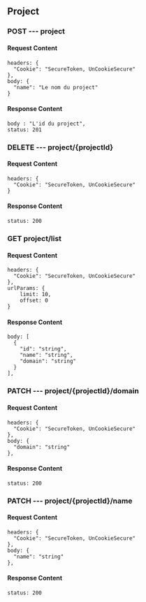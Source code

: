 ## Project

### POST --- project

#### Request Content
```
headers: {
  "Cookie": "SecureToken, UnCookieSecure"
},
body: {
  "name": "Le nom du project"
}
```

#### Response Content
```
body : "L'id du project",
status: 201
```

### DELETE --- project/{projectId}

#### Request Content
```
headers: {
  "Cookie": "SecureToken, UnCookieSecure"
}
```

#### Response Content
```
status: 200
```

### GET project/list

#### Request Content
```
headers: {
  "Cookie": "SecureToken, UnCookieSecure"
},
urlParams: {
    limit: 10,
    offset: 0
}
```

#### Response Content
```
body: [
  {
    "id": "string",
    "name": "string",
    "domain": "string"
  }
],
```

### PATCH --- project/{projectId}/domain

#### Request Content
```
headers: {
  "Cookie": "SecureToken, UnCookieSecure"
},
body: {
  "domain": "string"
},
```

#### Response Content
```
status: 200
```

### PATCH --- project/{projectId}/name

#### Request Content
```
headers: {
  "Cookie": "SecureToken, UnCookieSecure"
},
body: {
  "name": "string"
},
```

#### Response Content
```
status: 200
```